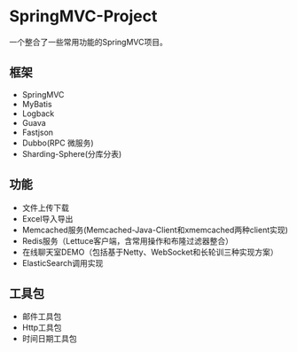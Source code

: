 # SpringMVC-Project

一个整合了一些常用功能的SpringMVC项目。

## 框架

- SpringMVC
- MyBatis
- Logback
- Guava
- Fastjson
- Dubbo(RPC 微服务)
- Sharding-Sphere(分库分表)

## 功能

- 文件上传下载
- Excel导入导出
- Memcached服务(Memcached-Java-Client和xmemcached两种client实现)
- Redis服务（Lettuce客户端，含常用操作和布隆过滤器整合）
- 在线聊天室DEMO（包括基于Netty、WebSocket和长轮训三种实现方案）
- ElasticSearch调用实现

## 工具包

- 邮件工具包
- Http工具包
- 时间日期工具包
